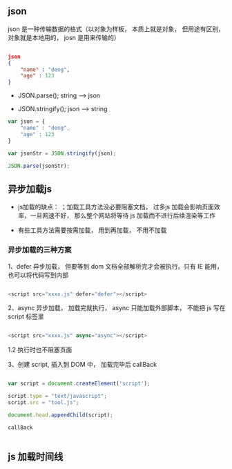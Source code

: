 ## json

json 是一种传输数据的格式（以对象为样板， 本质上就是对象， 但用途有区别， 对象就是本地用的， josn 是用来传输的）

```json

json
{
    "name" : "deng",
    "age" : 123
}


```


- JSON.parse();    string  -->     json

- JSON.stringify();     json    -->     string

```js
var json = {
    "name" : "deng",
    "age" : 123
}

var jsonStr = JSON.stringify(json);

JSON.parse(jsonStr);

```

## 异步加载js

- js加载的缺点： ；加载工具方法没必要阻塞文档， 过多js 加载会影响页面效率，一旦网速不好， 那么整个网站将等待 js 加载而不进行后续渲染等工作

- 有些工具方法需要按需加载， 用到再加载， 不用不加载


### 异步加载的三种方案

1、defer 异步加载， 但要等到 dom 文档全部解析完才会被执行。只有 IE 能用， 也可以将代码写到内部

```js

<script src="xxxx.js" defer="defer"></script>

```

2、async 异步加载， 加载完就执行， async 只能加载外部脚本， 不能把 js 写在 script 标签里

```js

<script src="xxxx.js" async="async"></script>

```

1.2 执行时也不阻塞页面

3、创建 script, 插入到 DOM 中， 加载完毕后 callBack

```js

var script = document.createElement('script');

script.type = "text/javascript";
script.src = "tool.js";

document.head.appendChild(script);

callBack



```

## js 加载时间线